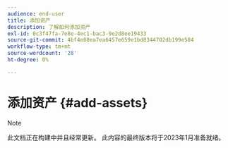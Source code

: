 ```yaml
---
audience: end-user
title: 添加资产
description: 了解如何添加资产
exl-id: 0c3f47fa-7e8e-4ec1-bac3-9e2d8ee19433
source-git-commit: 4bf4e80ea7ea6457e659e1bd8344702db199e584
workflow-type: tm+mt
source-wordcount: '28'
ht-degree: 0%

---
```


# 添加资产 {#add-assets}

>[!NOTE]
>
>此文档正在构建中并且经常更新。 此内容的最终版本将于2023年1月准备就绪。
